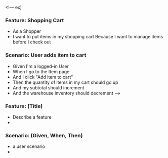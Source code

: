 <!—  ex)
### Feature: Shopping Cart
-  As a Shopper
-  I want to put items in my shopping cart
  Because I want to manage items before I check out

### Scenario: User adds item to cart
-  Given I'm a logged-in User
-  When I go to the Item page
-  And I click "Add item to cart"
-  Then the quantity of items in my cart should go up
-  And my subtotal should increment
-  And the warehouse inventory should decrement
—>


### Feature: (Title)
- Describe a feature
-

### Scenario: (Given, When, Then)
- a user scenario 
- 
